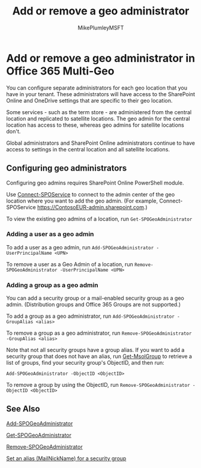 ﻿---
title: "Add or remove a geo administrator"
ms.author: mikeplum
author: MikePlumleyMSFT
manager: pamgreen
audience: ITPro
ms.topic: article
ms.service: o365-solutions
localization_priority: Priority
description: "Learn how to add or remove a geo administrator in Office 365 Multi-Geo."
---

# Add or remove a geo administrator in Office 365 Multi-Geo

You can configure separate administrators for each geo location that you have in your tenant. These administrators will have access to the SharePoint Online and OneDrive settings that are specific to their geo location.

Some services - such as the term store - are administered from the central location and replicated to satellite locations. The geo admin for the central location has access to these, whereas geo admins for satellite locations don't.

Global administrators and SharePoint Online administrators continue to have access to settings in the central location and all satellite locations.

## Configuring geo administrators

Configuring geo admins requires SharePoint Online PowerShell module.

Use [Connect-SPOService](https://docs.microsoft.com/powershell/module/sharepoint-online/Connect-SPOService) to connect to the admin center of the geo location where you want to add the geo admin. (For example, Connect-SPOService  https://ContosoEUR-admin.sharepoint.com.)

To view the existing geo admins of a location, run `Get-SPOGeoAdministrator`

### Adding a user as a geo admin

To add a user as a geo admin, run `Add-SPOGeoAdministrator -UserPrincipalName <UPN>`

To remove a user as a Geo Admin of a location, run  `Remove-SPOGeoAdministrator -UserPrincipalName <UPN>`

### Adding a group as a geo admin

You can add a security group or a mail-enabled security group as a geo admin. (Distribution groups and Office 365 Groups are not supported.)

To add a group as a geo administrator, run `Add-SPOGeoAdministrator -GroupAlias <alias>`

To remove a group as a geo administrator, run `Remove-SPOGeoAdministrator -GroupAlias <alias>`

Note that not all security groups have a group alias. If you want to add a security group that does not have an alias, run [Get-MsolGroup](https://docs.microsoft.com/en-us/powershell/module/msonline/get-msolgroup) to retrieve a list of groups, find your security group's ObjectID, and then run:

`Add-SPOGeoAdministrator -ObjectID <ObjectID>`

To remove a group by using the ObjectID, run `Remove-SPOGeoAdministrator -ObjectID <ObjectID>`

## See Also

[Add-SPOGeoAdministrator](https://docs.microsoft.com/powershell/module/sharepoint-online/add-spogeoadministrator)

[Get-SPOGeoAdministrator](https://docs.microsoft.com/powershell/module/sharepoint-online/get-spogeoadministrator)

[Remove-SPOGeoAdministrator](https://docs.microsoft.com/powershell/module/sharepoint-online/remove-spogeoadministrator)

[Set an alias (MailNickName) for a security group](https://docs.microsoft.com/en-us/powershell/module/azuread/set-azureadgroup)